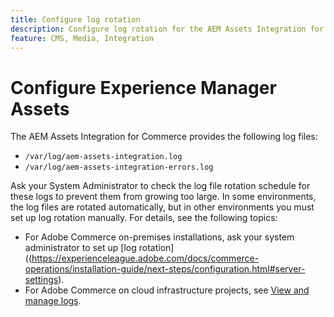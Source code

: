 ```yaml
---
title: Configure log rotation
description: Configure log rotation for the AEM Assets Integration for Commerce.
feature: CMS, Media, Integration
---
```

# Configure Experience Manager Assets

The AEM Assets Integration for Commerce provides the following log files:

- `/var/log/aem-assets-integration.log`
- `/var/log/aem-assets-integration-errors.log`

Ask your System Administrator to check the log file rotation schedule for these logs to prevent them from growing too large. In some environments, the log files are rotated automatically, but in other environments you must set up log rotation manually. For details, see the following topics:

- For Adobe Commerce on-premises installations, ask your system administrator to set up [log rotation]((https://experienceleague.adobe.com/docs/commerce-operations/installation-guide/next-steps/configuration.html#server-settings).
- For Adobe Commerce on cloud infrastructure projects, see [View and manage logs](https://experienceleague.adobe.com/docs/commerce-cloud-service/user-guide/develop/test/log-locations.html).


